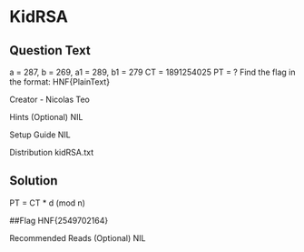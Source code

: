 # KidRSA

## Question Text
a = 287, b = 269, a1 = 289, b1 = 279
CT = 1891254025
PT = ? 
Find the flag in the format: HNF{PlainText}

Creator - Nicolas Teo

Hints (Optional)
NIL

Setup Guide
NIL

Distribution
kidRSA.txt


## Solution
PT = CT * d (mod n)

##Flag
HNF{2549702164}

Recommended Reads (Optional)
NIL
